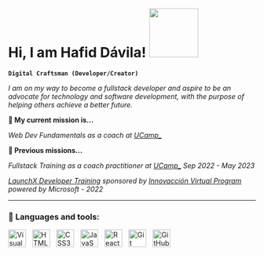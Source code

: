 # Hi, I am Hafid Dávila! <img src=https://media.giphy.com/media/dMLmQfCO7lCA2gX3tw/giphy.gif width="100"> 

**`Digital Craftsman (Developer/Creator)`**

*I am on my way to become a fullstack developer and aspire to be an advocate for technology and software development, with the purpose of helping others achieve a better future.*

**🚀 My current mission is...**

*Web Dev Fundamentals as a coach at [UCamp_](https://ucamp.io/)*

**🚀 Previous missions...**

*Fullstack Training as a coach practitioner at [UCamp_](https://ucamp.io/) Sep 2022 - May 2023*

*[LaunchX Developer Training](https://innovaccion.cloud/launchx/) sponsored by [Innovacción Virtual Program](https://innovaccion.cloud/) powered by Microsoft - 2022*

----

### 🧰 Languages and tools:  
<img align="left" alt="Visual Studio Code" width="36px" src="https://cdn.jsdelivr.net/gh/devicons/devicon/icons/vscode/vscode-original.svg" style="padding-right:10px;" />
<img align="left" alt="HTML5" width="36px" src="https://cdn.jsdelivr.net/gh/devicons/devicon/icons/html5/html5-original.svg" style="padding-right:10px;" />
<img align="left" alt="CSS3" width="36px" src="https://cdn.jsdelivr.net/gh/devicons/devicon/icons/css3/css3-original.svg" style="padding-right:10px;" />
<img align="left" alt="JavaScript" width="36px" src="https://cdn.jsdelivr.net/gh/devicons/devicon/icons/javascript/javascript-original.svg" style="padding-right:10px;" />
<img align="left" alt="React" width="36px" src="https://cdn.jsdelivr.net/gh/devicons/devicon/icons/react/react-original.svg" style="padding-right:10px;" />
<img align="left" alt="Git" width="36px" src="https://cdn.jsdelivr.net/gh/devicons/devicon/icons/git/git-original.svg" style="padding-right:10px;" />
<img align="left" alt="GitHub" width="36px" src="https://user-images.githubusercontent.com/3369400/139447912-e0f43f33-6d9f-45f8-be46-2df5bbc91289.png" style="padding-right:10px;" />


<!--
**Hafid-Davila/Hafid-Davila** is a ✨ _special_ ✨ repository because its `README.md` (this file) appears on your GitHub profile.


Here are some ideas to get you started:

- 🔭 I’m currently working on ...
- 
- 👯 I’m looking to collaborate on ...
- 🤔 I’m looking for help with ...
- 💬 Ask me about ...
- 📫 How to reach me: ...
- 😄 Pronouns: ...
- ⚡ Fun fact: ...
-->
